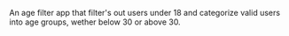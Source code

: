 An age filter app that filter's out users under 18 and categorize valid users into age groups, wether below 30 or above 30.